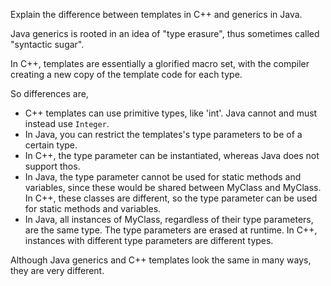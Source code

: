 Explain the difference between templates in C++ and generics in Java.

Java generics is rooted in an idea of "type erasure", thus sometimes called "syntactic sugar".

In C++, templates are essentially a glorified macro set, with the compiler creating a new copy of the template code for each type.

So differences are,

- C++ templates can use primitive types, like 'int'. Java cannot and must instead use `Integer`.
-  In Java, you can restrict the templates's type parameters to be of a certain type.
- In C++, the type parameter can be instantiated, whereas Java does not support thos.
- In Java, the type parameter cannot be used for static methods and variables, since these would be shared between MyClass<Foo> and MyClass<Bar>. In C++, these classes are different, so the type parameter can be used for static methods and variables.
- In Java, all instances of MyClass, regardless of their type parameters, are the same type. The type parameters are erased at runtime. In C++, instances with different type parameters are different types.

Although Java generics and C++ templates look the same in many ways, they are very different.
